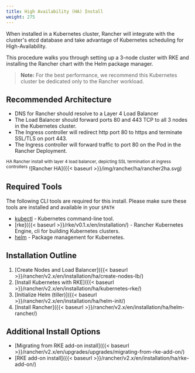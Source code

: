 ```yaml
---
title: High Availability (HA) Install
weight: 275
---
```


When installed in a Kubernetes cluster, Rancher will integrate with the cluster's etcd database and take advantage of Kubernetes scheduling for High-Availability.

This procedure walks you through setting up a 3-node cluster with RKE and installing the Rancher chart with the Helm package manager.

> **Note:** For the best performance, we recommend this Kubernetes cluster be dedicated only to the Rancher workload.

## Recommended Architecture

* DNS for Rancher should resolve to a Layer 4 Load Balancer
* The Load Balancer should forward ports 80 and 443 TCP to all 3 nodes in the Kubernetes cluster.
* The Ingress controller will redirect http port 80 to https and terminate SSL/TLS on port 443.
* The Ingress controller will forward traffic to port 80 on the Pod in the Rancher Deployment.

<sup>HA Rancher install with layer 4 load balancer, depicting SSL termination at ingress controllers</sup>
![Rancher HA]({{< baseurl >}}/img/rancher/ha/rancher2ha.svg)

## Required Tools

The following CLI tools are required for this install. Please make sure these tools are installed and available in your `$PATH`

* [kubectl](https://kubernetes.io/docs/tasks/tools/install-kubectl/#install-kubectl) - Kubernetes command-line tool.
* [rke]({{< baseurl >}}/rke/v0.1.x/en/installation/) - Rancher Kubernetes Engine, cli for building Kubernetes clusters.
* [helm](https://docs.helm.sh/using_helm/#installing-helm) - Package management for Kubernetes.

## Installation Outline

1. [Create Nodes and Load Balancer]({{< baseurl >}}/rancher/v2.x/en/installation/ha/create-nodes-lb/)
1. [Install Kubernetes with RKE]({{< baseurl >}}/rancher/v2.x/en/installation/ha/kubernetes-rke/)
1. [Initialize Helm (tiller)]({{< baseurl >}}/rancher/v2.x/en/installation/ha/helm-init/)
1. [Install Rancher]({{< baseurl >}}/rancher/v2.x/en/installation/ha/helm-rancher/)

## Additional Install Options

* [Migrating from RKE add-on install]({{< baseurl >}}/rancher/v2.x/en/upgrades/upgrades/migrating-from-rke-add-on/)
* [RKE add-on install]({{< baseurl >}}/rancher/v2.x/en/installation/ha/rke-add-on/)
